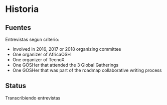 # Historia

## Fuentes

Entrevistas segun criterio:

- Involved in 2016, 2017 or 2018 organizing committee
- One organizer of AfricaOSH
- One organizer of TecnoX
- One GOSHer that attended the 3 Global Gatherings
- One GOSHer that was part of the roadmap collaborative writing process


## Status 

Transcribiendo entrevistas
